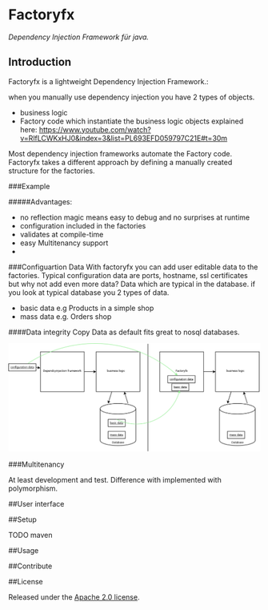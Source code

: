 # Factoryfx

*Dependency Injection Framework für java.*

## Introduction

Factoryfx is a lightweight Dependency Injection Framework.:

when you manually use dependency injection you have 2 types of objects.
* business logic
* Factory code which instantiate the business logic objects
explained here: https://www.youtube.com/watch?v=RlfLCWKxHJ0&index=3&list=PL693EFD059797C21E#t=30m

Most dependency injection frameworks automate the Factory code.
Factoryfx takes a different approach by defining a manually created structure for the factories.


###Example

#####Advantages:
* no reflection magic means easy to debug and no surprises at runtime
* configuration included in the factories
* validates at compile-time
* easy Multitenancy support
*

###Configuartion Data
With factoryfx you can add user editable data to the factories.
Typical configuration data are ports, hostname, ssl certificates but why not add even more data? Data which are typical in the database.
if you look at typical database you 2 types of data.

* basic data e.g Products in a simple shop
* mass data e.g. Orders shop

####Data integrity
Copy Data as default fits great to nosql databases.

![Alt text](docu/comparison.png "Optional Title")

###Multitenancy

At least development and test. Difference with implemented with polymorphism.

##User interface


##Setup

TODO maven

##Usage

##Contribute


##License

Released under the [Apache 2.0 license](http://www.apache.org/licenses/LICENSE-2.0.html).

